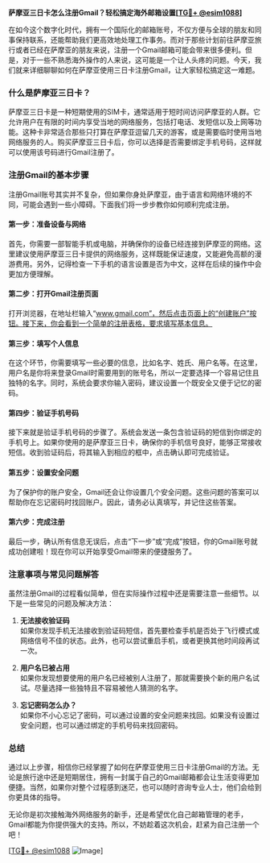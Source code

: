 **萨摩亚三日卡怎么注册Gmail？轻松搞定海外邮箱设置[[TG💪+ @esim1088](https://t.me/s/esim1088)]**

在如今这个数字化时代，拥有一个国际化的邮箱账号，不仅方便与全球的朋友和同事保持联系，还能帮助我们更高效地处理工作事务。而对于那些计划前往萨摩亚旅行或者已经在萨摩亚的朋友来说，注册一个Gmail邮箱可能会带来很多便利。但是，对于一些不熟悉海外操作的人来说，这可能是一个让人头疼的问题。今天，我们就来详细聊聊如何在萨摩亚使用三日卡注册Gmail，让大家轻松搞定这一难题。

### 什么是萨摩亚三日卡？

萨摩亚三日卡是一种短期使用的SIM卡，通常适用于短时间访问萨摩亚的人群。它允许用户在有限的时间内享受当地的网络服务，包括打电话、发短信以及上网等功能。这种卡非常适合那些只打算在萨摩亚逗留几天的游客，或是需要临时使用当地网络服务的人。购买萨摩亚三日卡后，你可以选择是否需要绑定手机号码，这样就可以使用该号码进行Gmail注册了。

### 注册Gmail的基本步骤

注册Gmail账号其实并不复杂，但如果你身处萨摩亚，由于语言和网络环境的不同，可能会遇到一些小障碍。下面我们将一步步教你如何顺利完成注册。

#### 第一步：准备设备与网络

首先，你需要一部智能手机或电脑，并确保你的设备已经连接到萨摩亚的网络。这里建议使用萨摩亚三日卡提供的网络服务，这样既能保证速度，又能避免高额的漫游费用。另外，记得检查一下手机的语言设置是否为中文，这样在后续的操作中会更加方便理解。

#### 第二步：打开Gmail注册页面

打开浏览器，在地址栏输入“www.gmail.com”，然后点击页面上的“创建账户”按钮。接下来，你会看到一个简单的注册表格，要求填写基本信息。

#### 第三步：填写个人信息

在这个环节，你需要填写一些必要的信息，比如名字、姓氏、用户名等。在这里，用户名是你将来登录Gmail时需要用到的账号名，所以一定要选择一个容易记住且独特的名字。同时，系统会要求你输入密码，建议设置一个既安全又便于记忆的密码。

#### 第四步：验证手机号码

接下来就是验证手机号码的步骤了。系统会发送一条包含验证码的短信到你绑定的手机号上。如果你使用的是萨摩亚三日卡，确保你的手机信号良好，能够正常接收短信。收到验证码后，将其输入到相应的框中，点击确认即可完成验证。

#### 第五步：设置安全问题

为了保护你的账户安全，Gmail还会让你设置几个安全问题。这些问题的答案可以帮助你在忘记密码时找回账户。因此，请务必认真填写，并记住这些答案。

#### 第六步：完成注册

最后一步，确认所有信息无误后，点击“下一步”或“完成”按钮，你的Gmail账号就成功创建啦！现在你可以开始享受Gmail带来的便捷服务了。

### 注意事项与常见问题解答

虽然注册Gmail的过程看似简单，但在实际操作过程中还是需要注意一些细节。以下是一些常见的问题及解决方法：

1. **无法接收验证码**  
   如果你发现手机无法接收到验证码短信，首先要检查手机是否处于飞行模式或网络信号不佳的状态。此外，也可以尝试重启手机，或者更换其他时间段再试一次。

2. **用户名已被占用**  
   如果你发现想要使用的用户名已经被别人注册了，那就需要换个新的用户名试试。尽量选择一些独特且不容易被他人猜测的名字。

3. **忘记密码怎么办？**  
   如果你不小心忘记了密码，可以通过设置的安全问题来找回。如果没有设置过安全问题，也可以通过绑定的手机号码来找回密码。

### 总结

通过以上步骤，相信你已经掌握了如何在萨摩亚使用三日卡注册Gmail的方法。无论是旅行途中还是短期居住，拥有一封属于自己的Gmail邮箱都会让生活变得更加便捷。当然，如果你对整个过程感到迷茫，也可以随时咨询专业人士，他们会给到你更具体的指导。

无论你是初次接触海外网络服务的新手，还是希望优化自己邮箱管理的老手，Gmail都能为你提供强大的支持。所以，不妨趁着这次机会，赶紧为自己注册一个吧！

[[TG💪+ @esim1088](https://t.me/s/esim1088) ![Image](https://i.postimg.cc/4NQfJmqS/Snipaste-2025-05-13-00-14-12.png)]